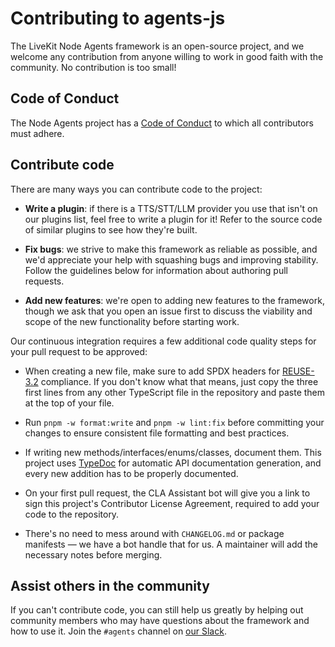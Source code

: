 <!--
SPDX-FileCopyrightText: 2024 LiveKit, Inc.

SPDX-License-Identifier: Apache-2.0
-->

# Contributing to agents-js

The LiveKit Node Agents framework is an open-source project, and we welcome any contribution from
anyone willing to work in good faith with the community. No contribution is too small!

## Code of Conduct

The Node Agents project has a [Code of Conduct](/CODE_OF_CONDUCT.md) to which all contributors must
adhere.

## Contribute code

There are many ways you can contribute code to the project:

- **Write a plugin**: if there is a TTS/STT/LLM provider you use that isn't on our plugins list,
  feel free to write a plugin for it! Refer to the source code of similar plugins to see how they're
  built.

- **Fix bugs**: we strive to make this framework as reliable as possible, and we'd appreciate your
  help with squashing bugs and improving stability. Follow the guidelines below for information
  about authoring pull requests.

- **Add new features**: we're open to adding new features to the framework, though we ask that you
  open an issue first to discuss the viability and scope of the new functionality before starting
  work.

Our continuous integration requires a few additional code quality steps for your pull request to
be approved:

- When creating a new file, make sure to add SPDX headers for [REUSE-3.2](https://reuse.software)
  compliance. If you don't know what that means, just copy the three first lines from any other
  TypeScript file in the repository and paste them at the top of your file.

- Run `pnpm -w format:write` and `pnpm -w lint:fix` before committing your changes to ensure
  consistent file formatting and best practices.

- If writing new methods/interfaces/enums/classes, document them. This project uses
  [TypeDoc](https://typedoc.org) for automatic API documentation generation, and every new addition
  has to be properly documented.

- On your first pull request, the CLA Assistant bot will give you a link to sign this project's
  Contributor License Agreement, required to add your code to the repository.

- There's no need to mess around with `CHANGELOG.md` or package manifests — we have a bot handle
  that for us. A maintainer will add the necessary notes before merging.

## Assist others in the community

If you can't contribute code, you can still help us greatly by helping out community members who
may have questions about the framework and how to use it. Join the `#agents` channel on
[our Slack](https://livekit.io/join-slack).
